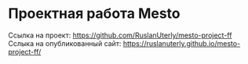 # Проектная работа Mesto
Ссылка на проект: https://github.com/RuslanUterly/mesto-project-ff
Сслыка на опубликованный сайт: https://ruslanuterly.github.io/mesto-project-ff/

